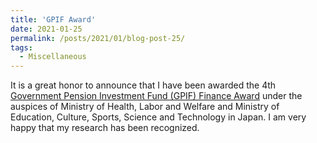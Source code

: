 ```yaml
---
title: 'GPIF Award'
date: 2021-01-25
permalink: /posts/2021/01/blog-post-25/
tags:
  - Miscellaneous
---
```


It is a great honor to announce that I have been awarded the 4th 
[Government Pension Investment Fund (GPIF) Finance Award](https://www.gpif.go.jp/en/investment/research/awards/announcement_04.html) 
under the auspices of Ministry of Health, Labor and Welfare and Ministry of Education, Culture, Sports, Science and Technology in Japan. 
I am very happy that my research has been recognized.
